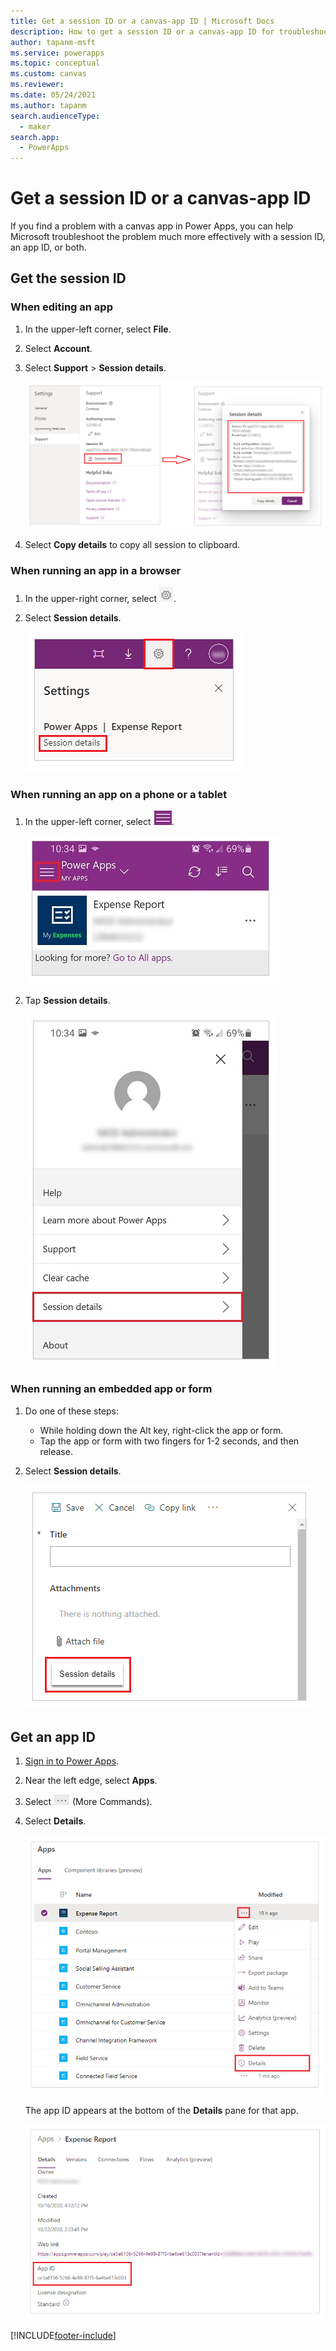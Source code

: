 ```yaml
---
title: Get a session ID or a canvas-app ID | Microsoft Docs
description: How to get a session ID or a canvas-app ID for troubleshooting in Power Apps
author: tapanm-msft
ms.service: powerapps
ms.topic: conceptual
ms.custom: canvas
ms.reviewer: 
ms.date: 05/24/2021
ms.author: tapanm
search.audienceType: 
  - maker
search.app: 
  - PowerApps
---
```

# Get a session ID or a canvas-app ID

If you find a problem with a canvas app in Power Apps, you can help Microsoft troubleshoot the problem much more effectively with a session ID, an app ID, or both.

## Get the session ID

### When editing an app

1. In the upper-left corner, select **File**.

1. Select **Account**.

1. Select **Support** > **Session details**.

    ![Get a session ID from Power Apps Studio](media/get-sessionid/studio.png "Get a session ID from Power Apps Studio")

1. Select **Copy details** to copy all session to clipboard.

### When running an app in a browser

1. In the upper-right corner, select ![Gear icon](media/get-sessionid/gear-icon.png "Gear icon").

1. Select **Session details**.

    ![Get a session ID from a browser](media/get-sessionid/browser.png "Get a session ID from a browser")

### When running an app on a phone or a tablet

1. In the upper-left corner, select ![App settings from top-left](media/get-sessionid/mobile-icon.png "App settings from top-left").

    ![App settings from top-left - on mobile screen](media/get-sessionid/mobile-2.png "App settings from top-left - on mobile screen")

1. Tap **Session details**.

    ![Get a session ID from a phone or a tablet](media/get-sessionid/mobile.png "Get a session ID from a phone or a tablet")

### When running an embedded app or form

1. Do one of these steps:

    - While holding down the Alt key, right-click the app or form.
    - Tap the app or form with two fingers for 1-2 seconds, and then release.

1. Select **Session details**.

    ![Get a session ID from an embedded app](media/get-sessionid/embedded.png "Get a session ID from an embedded app")

## Get an app ID

1. [Sign in to Power Apps](https://powerapps.microsoft.com).

1. Near the left edge, select **Apps**.

1. Select ![Ellipsis - More Commands option](media/get-sessionid/ellipsis.png "Ellipsis - More Commands option") (More Commands).

1. Select **Details**.

    ![Go to app details](./media/get-sessionid/details.png "Go to app details")

    The app ID appears at the bottom of the **Details** pane for that app.

    ![Copy app ID from details](./media/get-sessionid/app-id.png "Copy app ID from details")


[!INCLUDE[footer-include](../../includes/footer-banner.md)]